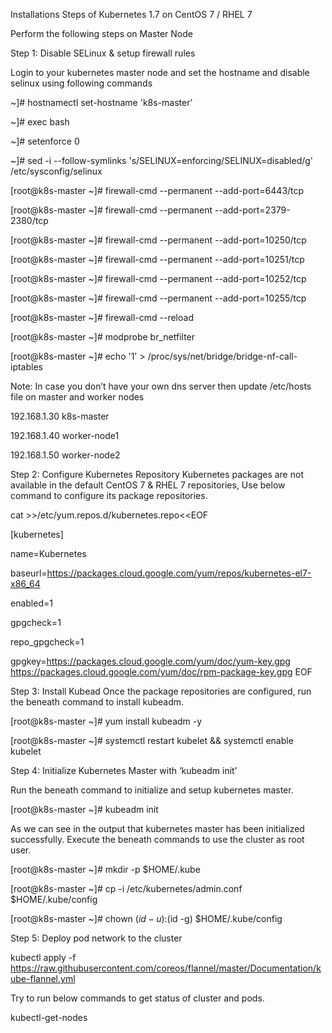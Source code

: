 Installations Steps of Kubernetes 1.7 on CentOS 7 / RHEL 7

Perform the following steps on Master Node

Step 1: Disable SELinux & setup firewall rules

Login to your kubernetes master node and set the hostname and disable selinux using following commands



~]# hostnamectl set-hostname 'k8s-master'

~]# exec bash

~]# setenforce 0

~]# sed -i --follow-symlinks 's/SELINUX=enforcing/SELINUX=disabled/g' /etc/sysconfig/selinux


[root@k8s-master ~]# firewall-cmd --permanent --add-port=6443/tcp

[root@k8s-master ~]# firewall-cmd --permanent --add-port=2379-2380/tcp

[root@k8s-master ~]# firewall-cmd --permanent --add-port=10250/tcp

[root@k8s-master ~]# firewall-cmd --permanent --add-port=10251/tcp

[root@k8s-master ~]# firewall-cmd --permanent --add-port=10252/tcp

[root@k8s-master ~]# firewall-cmd --permanent --add-port=10255/tcp

[root@k8s-master ~]# firewall-cmd --reload

[root@k8s-master ~]# modprobe br_netfilter

[root@k8s-master ~]# echo '1' > /proc/sys/net/bridge/bridge-nf-call-iptables


Note: In case you don’t have your own dns server then update /etc/hosts file on master and worker nodes


192.168.1.30 k8s-master

192.168.1.40 worker-node1

192.168.1.50 worker-node2


Step 2: Configure Kubernetes Repository
Kubernetes packages are not available in the default CentOS 7 & RHEL 7 repositories, Use below command to configure its package repositories.


cat >>/etc/yum.repos.d/kubernetes.repo<<EOF

[kubernetes]

name=Kubernetes

baseurl=https://packages.cloud.google.com/yum/repos/kubernetes-el7-x86_64

enabled=1

gpgcheck=1

repo_gpgcheck=1

gpgkey=https://packages.cloud.google.com/yum/doc/yum-key.gpg
        https://packages.cloud.google.com/yum/doc/rpm-package-key.gpg
EOF



Step 3: Install Kubead
Once the package repositories are configured, run the beneath command to install kubeadm.

[root@k8s-master ~]# yum install kubeadm -y

[root@k8s-master ~]# systemctl  restart kubelet && systemctl enable kubelet

Step 4: Initialize Kubernetes Master with ‘kubeadm init’



Run the beneath command to  initialize and setup kubernetes master.


[root@k8s-master ~]# kubeadm init


As we can see in the output that kubernetes master has been initialized successfully. Execute the beneath commands to use the cluster as root user.

[root@k8s-master ~]# mkdir -p $HOME/.kube

[root@k8s-master ~]# cp -i /etc/kubernetes/admin.conf $HOME/.kube/config

[root@k8s-master ~]# chown $(id -u):$(id -g) $HOME/.kube/config



Step 5: Deploy pod network to the cluster

kubectl apply -f https://raw.githubusercontent.com/coreos/flannel/master/Documentation/kube-flannel.yml

Try to run below commands to get status of cluster and pods.

kubectl-get-nodes



